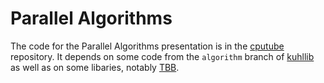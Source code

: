 # Parallel Algorithms

The code for the Parallel Algorithms presentation is in the
[cputube](https://github.com/dietmarkuehl/cputube/tree/master/cpu/algorithm)
repository. It depends on some code from the `algorithm` branch of
[kuhllib](https://github.com/dietmarkuehl/kuhllib/tree/algorithm)
as well as on some libaries, notably
[TBB](https://www.threadingbuildingblocks.org/).
